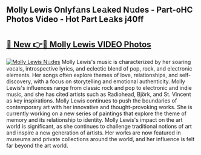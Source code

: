 ## Molly Lewis Onlyf𝚊ns Le𝚊ked N𝚞des - Part-oHC Photos Video - Hot Part Le𝚊ks j40ff

# <h2><a href="http://ab54032.deff.icu/?id=Molly+Lewis">🔗 New 👉🔴 Molly Lewis VIDEO Photos</a></h2>

[![Molly Lewis N𝚞des](https://i.imgur.com/rIISA9y.gif)](http://ab54032.deff.icu/?id=Molly+Lewis)
Molly Lewis's music is characterized by her soaring vocals, introspective lyrics, and eclectic blend of pop, rock, and electronic elements. Her songs often explore themes of love, relationships, and self-discovery, with a focus on storytelling and emotional authenticity. Molly Lewis's influences range from classic rock and pop to electronic and indie music, and she has cited artists such as Radiohead, Björk, and St. Vincent as key inspirations. Molly Lewis continues to push the boundaries of contemporary art with her innovative and thought-provoking works. She is currently working on a new series of paintings that explore the theme of memory and its relationship to identity. Molly Lewis's impact on the art world is significant, as she continues to challenge traditional notions of art and inspire a new generation of artists. Her works are now featured in museums and private collections around the world, and her influence is felt far beyond the art world.
